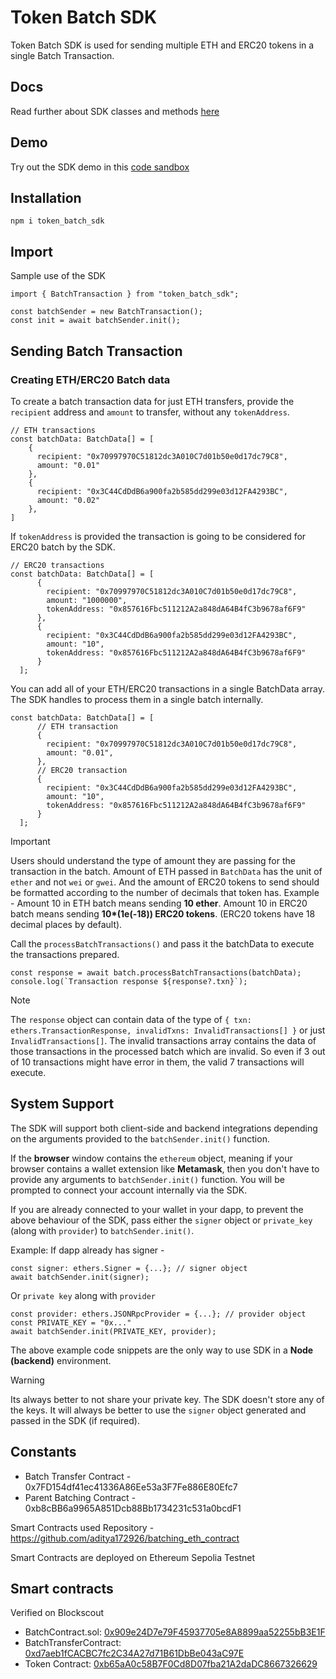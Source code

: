 # Token Batch SDK

Token Batch SDK is used for sending multiple ETH and ERC20 tokens in a single Batch Transaction.

## Docs
Read further about SDK classes and methods [here](https://token-batch-sdk.vercel.app/)

## Demo
Try out the SDK demo in this [code sandbox](https://codesandbox.io/p/github/aditya172926/sdk_example/main?import=true&layout=%257B%2522sidebarPanel%2522%253A%2522GIT%2522%252C%2522rootPanelGroup%2522%253A%257B%2522direction%2522%253A%2522horizontal%2522%252C%2522contentType%2522%253A%2522UNKNOWN%2522%252C%2522type%2522%253A%2522PANEL_GROUP%2522%252C%2522id%2522%253A%2522ROOT_LAYOUT%2522%252C%2522panels%2522%253A%255B%257B%2522type%2522%253A%2522PANEL_GROUP%2522%252C%2522contentType%2522%253A%2522UNKNOWN%2522%252C%2522direction%2522%253A%2522vertical%2522%252C%2522id%2522%253A%2522clzppn85900063j6q2lleb0ja%2522%252C%2522sizes%2522%253A%255B27.626386652716576%252C72.37361334728342%255D%252C%2522panels%2522%253A%255B%257B%2522type%2522%253A%2522PANEL_GROUP%2522%252C%2522contentType%2522%253A%2522EDITOR%2522%252C%2522direction%2522%253A%2522horizontal%2522%252C%2522id%2522%253A%2522EDITOR%2522%252C%2522panels%2522%253A%255B%257B%2522type%2522%253A%2522PANEL%2522%252C%2522contentType%2522%253A%2522EDITOR%2522%252C%2522id%2522%253A%2522clzppn85800023j6q3o78wap3%2522%257D%255D%257D%252C%257B%2522type%2522%253A%2522PANEL_GROUP%2522%252C%2522contentType%2522%253A%2522SHELLS%2522%252C%2522direction%2522%253A%2522horizontal%2522%252C%2522id%2522%253A%2522SHELLS%2522%252C%2522panels%2522%253A%255B%257B%2522type%2522%253A%2522PANEL%2522%252C%2522contentType%2522%253A%2522SHELLS%2522%252C%2522id%2522%253A%2522clzppn85800043j6qeb9ghg1j%2522%257D%255D%252C%2522sizes%2522%253A%255B100%255D%257D%255D%257D%252C%257B%2522type%2522%253A%2522PANEL_GROUP%2522%252C%2522contentType%2522%253A%2522DEVTOOLS%2522%252C%2522direction%2522%253A%2522vertical%2522%252C%2522id%2522%253A%2522DEVTOOLS%2522%252C%2522panels%2522%253A%255B%257B%2522type%2522%253A%2522PANEL%2522%252C%2522contentType%2522%253A%2522DEVTOOLS%2522%252C%2522id%2522%253A%2522clzppn85800053j6qwbpdytsd%2522%257D%255D%252C%2522sizes%2522%253A%255B100%255D%257D%255D%252C%2522sizes%2522%253A%255B50%252C50%255D%257D%252C%2522tabbedPanels%2522%253A%257B%2522clzppn85800023j6q3o78wap3%2522%253A%257B%2522tabs%2522%253A%255B%257B%2522id%2522%253A%2522clzppn85700013j6qsb0m1hpa%2522%252C%2522mode%2522%253A%2522permanent%2522%252C%2522type%2522%253A%2522FILE%2522%252C%2522filepath%2522%253A%2522%252FREADME.md%2522%257D%255D%252C%2522id%2522%253A%2522clzppn85800023j6q3o78wap3%2522%252C%2522activeTabId%2522%253A%2522clzppn85700013j6qsb0m1hpa%2522%257D%252C%2522clzppn85800053j6qwbpdytsd%2522%253A%257B%2522id%2522%253A%2522clzppn85800053j6qwbpdytsd%2522%252C%2522activeTabId%2522%253A%2522clzppr7v000si3j6qq23wpesv%2522%252C%2522tabs%2522%253A%255B%257B%2522type%2522%253A%2522UNASSIGNED_PORT%2522%252C%2522port%2522%253A2222%252C%2522id%2522%253A%2522clzppnejs004d3j6qmzep4crt%2522%252C%2522mode%2522%253A%2522permanent%2522%252C%2522path%2522%253A%2522%2522%257D%252C%257B%2522type%2522%253A%2522UNASSIGNED_PORT%2522%252C%2522port%2522%253A3000%252C%2522id%2522%253A%2522clzppr7v000si3j6qq23wpesv%2522%252C%2522mode%2522%253A%2522permanent%2522%252C%2522path%2522%253A%2522%252F%2522%257D%255D%257D%252C%2522clzppn85800043j6qeb9ghg1j%2522%253A%257B%2522id%2522%253A%2522clzppn85800043j6qeb9ghg1j%2522%252C%2522activeTabId%2522%253A%2522clzppnamf003b3j6qipfesh8y%2522%252C%2522tabs%2522%253A%255B%257B%2522id%2522%253A%2522clzppn85800033j6q1mqoqfhj%2522%252C%2522mode%2522%253A%2522permanent%2522%252C%2522type%2522%253A%2522TERMINAL%2522%252C%2522shellId%2522%253A%2522clzppn65m000qdbi6esll7n2d%2522%257D%252C%257B%2522type%2522%253A%2522TASK_LOG%2522%252C%2522taskId%2522%253A%2522dev%2522%252C%2522id%2522%253A%2522clzppnamf003b3j6qipfesh8y%2522%252C%2522mode%2522%253A%2522permanent%2522%257D%252C%257B%2522type%2522%253A%2522TASK_LOG%2522%252C%2522taskId%2522%253A%2522CSB_RUN_OUTSIDE_CONTAINER%253D1%2520devcontainer%2520templates%2520apply%2520--template-id%2520%255C%2522ghcr.io%252Fdevcontainers%252Ftemplates%252Ftypescript-node%255C%2522%2520--template-args%2520%27%257B%257D%27%2520--features%2520%27%255B%255D%27%2522%252C%2522id%2522%253A%2522clzppolgw008j3j6q475ciuve%2522%252C%2522mode%2522%253A%2522permanent%2522%257D%255D%257D%257D%252C%2522showDevtools%2522%253Atrue%252C%2522showShells%2522%253Atrue%252C%2522showSidebar%2522%253Atrue%252C%2522sidebarPanelSize%2522%253A15%257D)

## Installation
```
npm i token_batch_sdk
```

## Import
Sample use of the SDK

```
import { BatchTransaction } from "token_batch_sdk";

const batchSender = new BatchTransaction();
const init = await batchSender.init();
```

## Sending Batch Transaction

### Creating ETH/ERC20 Batch data
To create a batch transaction data for just ETH transfers, provide the `recipient` address and `amount` to transfer, without any `tokenAddress`.

```
// ETH transactions
const batchData: BatchData[] = [
    {
      recipient: "0x70997970C51812dc3A010C7d01b50e0d17dc79C8",
      amount: "0.01"
    },
    {
      recipient: "0x3C44CdDdB6a900fa2b585dd299e03d12FA4293BC",
      amount: "0.02"
    },
]
```

If `tokenAddress` is provided the transaction is going to be considered for ERC20 batch by the SDK.

```
// ERC20 transactions
const batchData: BatchData[] = [
      {
        recipient: "0x70997970C51812dc3A010C7d01b50e0d17dc79C8",
        amount: "1000000",
        tokenAddress: "0x857616Fbc511212A2a848dA64B4fC3b9678af6F9"
      },
      {
        recipient: "0x3C44CdDdB6a900fa2b585dd299e03d12FA4293BC",
        amount: "10",
        tokenAddress: "0x857616Fbc511212A2a848dA64B4fC3b9678af6F9"
      }
  ];
```

You can add all of your ETH/ERC20 transactions in a single BatchData array. The SDK handles to process them in a single batch internally.
```
const batchData: BatchData[] = [
      // ETH transaction
      {
        recipient: "0x70997970C51812dc3A010C7d01b50e0d17dc79C8",
        amount: "0.01",
      },
      // ERC20 transaction
      {
        recipient: "0x3C44CdDdB6a900fa2b585dd299e03d12FA4293BC",
        amount: "10",
        tokenAddress: "0x857616Fbc511212A2a848dA64B4fC3b9678af6F9"
      }
  ];
```

> [!IMPORTANT]
Users should understand the type of amount they are passing for the transaction in the batch.
Amount of ETH passed in `BatchData` has the unit of `ether` and not `wei` or `gwei`.
And the amount of ERC20 tokens to send should be formatted according to the number of decimals that token has.
Example - Amount 10 in ETH batch means sending **10 ether**.
Amount 10 in ERC20 batch means sending **10\*(1e(-18)) ERC20 tokens**. (ERC20 tokens have 18 decimal places by default).


Call the `processBatchTransactions()` and pass it the batchData to execute the transactions prepared.
```
const response = await batch.processBatchTransactions(batchData);
console.log(`Transaction response ${response?.txn}`);
```
> [!NOTE]
 The `response` object can contain data of the type of `{ txn: ethers.TransactionResponse, invalidTxns: InvalidTransactions[] }` or just `InvalidTransactions[]`. The invalid transactions array contains the data of those transactions in the processed batch which are invalid.
So even if 3 out of 10 transactions might have error in them, the valid 7 transactions will execute.

## System Support

The SDK will support both client-side and backend integrations depending on the arguments provided to the `batchSender.init()` function.

If the **browser** window contains the `ethereum` object, meaning if your browser contains a wallet extension like **Metamask**, then you don't have to provide any arguments to `batchSender.init()` function.
You will be prompted to connect your account internally via the SDK.

If you are already connected to your wallet in your dapp, to prevent the above behaviour of the SDK, pass either the `signer` object or `private_key` (along with `provider`) to `batchSender.init()`.

Example: If dapp already has signer - 
```
const signer: ethers.Signer = {...}; // signer object
await batchSender.init(signer);
```

Or `private key` along with `provider`
```
const provider: ethers.JSONRpcProvider = {...}; // provider object
const PRIVATE_KEY = "0x..."
await batchSender.init(PRIVATE_KEY, provider);
```

The above example code snippets are the only way to use SDK in a **Node (backend)** environment.

> [!WARNING]
Its always better to not share your private key. The SDK doesn't store any of the keys. It will always be better to use the `signer` object generated and passed in the SDK (if required).

## Constants
- Batch Transfer Contract - 0x7FD154df41ec41336A86Ee53a3F7Fe886E80Efc7
- Parent Batching Contract - 0xb8cBB6a9965A851Dcb88Bb1734231c531a0bcdF1

Smart Contracts used Repository - https://github.com/aditya172926/batching_eth_contract

Smart Contracts are deployed on Ethereum Sepolia Testnet

## Smart contracts

Verified on Blockscout

- BatchContract.sol: [0x909e24D7e79F45937705e8A8899aa52255bB3E1F](https://optimism-sepolia.blockscout.com/address/0x909e24D7e79F45937705e8A8899aa52255bB3E1F#code)
- BatchTransferContract: [0xd7aeb1fCACBC7fc2C34A27d71B61DbBe043aC97E](https://optimism-sepolia.blockscout.com/address/0xd7aeb1fCACBC7fc2C34A27d71B61DbBe043aC97E#code)
- Token Contract: [0xb65aA0c58B7F0Cd8D07fba21A2daDC8667326629](https://optimism-sepolia.blockscout.com/address/0xb65aA0c58B7F0Cd8D07fba21A2daDC8667326629#code)
